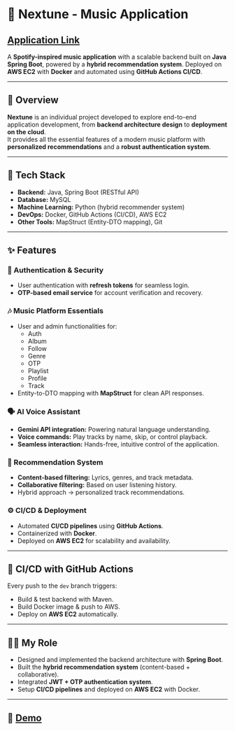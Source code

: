 # 🎵 Nextune - Music Application
## [Application Link](https://nextune.ddnsgeek.com/)

A **Spotify-inspired music application** with a scalable backend built on **Java Spring Boot**, powered by a **hybrid recommendation system**. Deployed on **AWS EC2** with **Docker** and automated using **GitHub Actions CI/CD**.

---

## 📌 Overview

**Nextune** is an individual project developed to explore end-to-end application development, from **backend architecture design** to **deployment on the cloud**.  
It provides all the essential features of a modern music platform with **personalized recommendations** and a **robust authentication system**.

---

## 🚀 Tech Stack

- **Backend:** Java, Spring Boot (RESTful API)  
- **Database:** MySQL  
- **Machine Learning:** Python (hybrid recommender system)  
- **DevOps:** Docker, GitHub Actions (CI/CD), AWS EC2  
- **Other Tools:** MapStruct (Entity-DTO mapping), Git  

---

## ✨ Features

### 🔐 Authentication & Security
- User authentication with **refresh tokens** for seamless login.
- **OTP-based email service** for account verification and recovery.

### 🎶 Music Platform Essentials
- User and admin functionalities for:
  - Auth
  - Album
  - Follow
  - Genre
  - OTP
  - Playlist
  - Profile
  - Track
- Entity-to-DTO mapping with **MapStruct** for clean API responses.

### 🗣️ AI Voice Assistant
- **Gemini API integration:** Powering natural language understanding.  
- **Voice commands:** Play tracks by name, skip, or control playback.  
- **Seamless interaction:** Hands-free, intuitive control of the application.  

### 🤖 Recommendation System
- **Content-based filtering:** Lyrics, genres, and track metadata.
- **Collaborative filtering:** Based on user listening history.
- Hybrid approach → personalized track recommendations.

### ⚙️ CI/CD & Deployment
- Automated **CI/CD pipelines** using **GitHub Actions**.
- Containerized with **Docker**.
- Deployed on **AWS EC2** for scalability and availability.

---

## 🧪 CI/CD with GitHub Actions

Every push to the `dev` branch triggers:
- Build & test backend with Maven.  
- Build Docker image & push to AWS.  
- Deploy on **AWS EC2** automatically.  

---

## 🧑‍💻 My Role

- Designed and implemented the backend architecture with **Spring Boot**.  
- Built the **hybrid recommendation system** (content-based + collaborative).  
- Integrated **JWT + OTP authentication system**.  
- Setup **CI/CD pipelines** and deployed on **AWS EC2** with Docker.  

---

## 📎 [Demo](https://nextune.ddnsgeek.com/)


